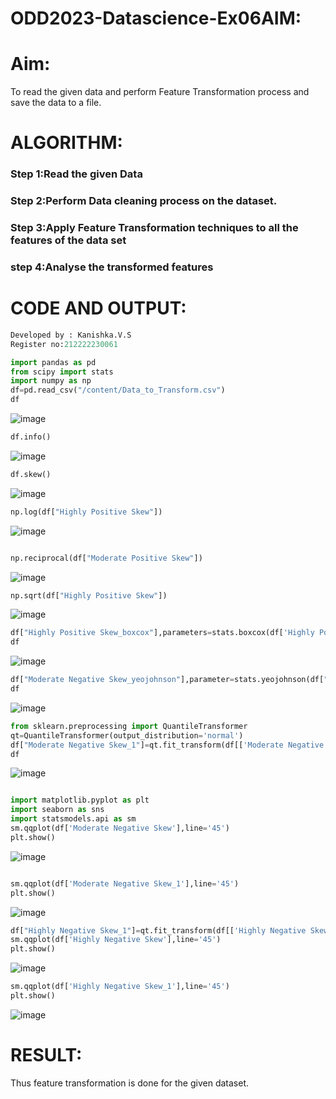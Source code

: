 # ODD2023-Datascience-Ex06AIM:
# Aim:
To read the given data and perform Feature Transformation process and save the data to a file.
# ALGORITHM:
### Step 1:Read the given Data
### Step 2:Perform Data cleaning process on the dataset.
### Step 3:Apply Feature Transformation techniques to all the features of the data set
### step 4:Analyse the transformed features

# CODE AND OUTPUT:
```py
Developed by : Kanishka.V.S
Register no:212222230061
```
```py
import pandas as pd
from scipy import stats
import numpy as np
df=pd.read_csv("/content/Data_to_Transform.csv")
df
```
![image](https://github.com/kanishka2305/ODD2023-Datascience-Ex06/assets/113497357/e29355e6-30ad-4bcb-a7e6-4e35aa4e9cf8)
```py
df.info()
```
![image](https://github.com/kanishka2305/ODD2023-Datascience-Ex06/assets/113497357/8610adb9-9a7d-48f3-853f-02d22a614bd0)

```py
df.skew()

```
![image](https://github.com/kanishka2305/ODD2023-Datascience-Ex06/assets/113497357/9b4702ee-76dc-4168-9383-20ef4b509057)
```py
np.log(df["Highly Positive Skew"])
```
![image](https://github.com/kanishka2305/ODD2023-Datascience-Ex06/assets/113497357/aab2ff28-b999-4ca7-8de1-44f43ddebcd7)
```py

np.reciprocal(df["Moderate Positive Skew"])
```
![image](https://github.com/kanishka2305/ODD2023-Datascience-Ex06/assets/113497357/b5c8e172-2b65-430c-8732-354fc199be53)
```py
np.sqrt(df["Highly Positive Skew"])
```
![image](https://github.com/kanishka2305/ODD2023-Datascience-Ex06/assets/113497357/26d76bdf-f080-46ee-a00c-bb827cc9536f)
```py
df["Highly Positive Skew_boxcox"],parameters=stats.boxcox(df['Highly Positive Skew'])
df
```
![image](https://github.com/kanishka2305/ODD2023-Datascience-Ex06/assets/113497357/b2845902-6dcd-4ccd-914d-c982ca074150)
```py
df["Moderate Negative Skew_yeojohnson"],parameter=stats.yeojohnson(df["Moderate Negative Skew"])
df
```
![image](https://github.com/kanishka2305/ODD2023-Datascience-Ex06/assets/113497357/9cc128f2-22f1-4e93-bf4e-65a87af90861)
```py
from sklearn.preprocessing import QuantileTransformer
qt=QuantileTransformer(output_distribution='normal')
df["Moderate Negative Skew_1"]=qt.fit_transform(df[['Moderate Negative Skew']])
df
```
![image](https://github.com/kanishka2305/ODD2023-Datascience-Ex06/assets/113497357/bab84b66-b2e7-4f10-9ea3-4b2190ac7fab)
```py

import matplotlib.pyplot as plt
import seaborn as sns
import statsmodels.api as sm
sm.qqplot(df['Moderate Negative Skew'],line='45')
plt.show()
```
![image](https://github.com/kanishka2305/ODD2023-Datascience-Ex06/assets/113497357/e150fd33-5f00-4e62-878c-f21d21b47a9e)
```py

sm.qqplot(df['Moderate Negative Skew_1'],line='45')
plt.show()
```
![image](https://github.com/kanishka2305/ODD2023-Datascience-Ex06/assets/113497357/5845528f-3703-449b-af04-2e154a84787c)
```py
df["Highly Negative Skew_1"]=qt.fit_transform(df[['Highly Negative Skew']])
sm.qqplot(df['Highly Negative Skew'],line='45')
plt.show()
```
![image](https://github.com/kanishka2305/ODD2023-Datascience-Ex06/assets/113497357/fded0806-4461-46d8-8de0-d96781989a3e)
```py
sm.qqplot(df['Highly Negative Skew_1'],line='45')
plt.show()
```
![image](https://github.com/kanishka2305/ODD2023-Datascience-Ex06/assets/113497357/fc04c9ab-7a63-441a-a9db-08cf5a650128)

# RESULT:
Thus feature transformation is done for the given dataset.


